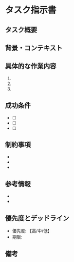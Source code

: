 # タスク指示書

## タスク概要
<!-- タスクの目的と期待される成果を簡潔に記述 -->

## 背景・コンテキスト
<!-- タスクが必要な理由、現状の課題、関連する情報など -->

## 具体的な作業内容
<!-- 実行すべき具体的なステップを箇条書きで記述 -->
1. 
2. 
3. 

## 成功条件
<!-- タスクが完了したと判断できる明確な基準 -->
- [ ] 
- [ ] 
- [ ] 

## 制約事項
<!-- 守るべきルール、避けるべきこと、リソースの制限など -->
- 
- 
- 

## 参考情報
<!-- 関連ドキュメント、参考URL、関連ファイルのパスなど -->
- 
- 

## 優先度とデッドライン
- 優先度: 【高/中/低】
- 期限: 

## 備考
<!-- その他の補足情報、注意点など -->